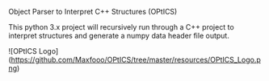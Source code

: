 Object Parser to Interpret C++ Structures (OPtICS)

This python 3.x project will recursively run through a C++ project
to interpret structures and generate a numpy data header file output.

![OPtICS Logo] (https://github.com/Maxfooo/OPtICS/tree/master/resources/OPtICS_Logo.png)